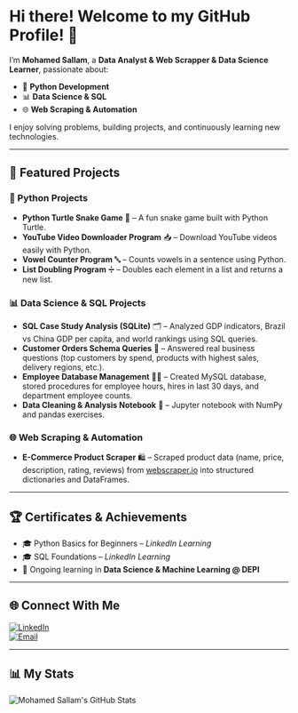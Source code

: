 # Hi there! Welcome to my GitHub Profile! 👋  

I’m **Mohamed Sallam**, a **Data Analyst & Web Scrapper & Data Science Learner**, passionate about:  
- 🐍 **Python Development**  
- 📊 **Data Science & SQL**  
- 🌐 **Web Scraping & Automation**  

I enjoy solving problems, building projects, and continuously learning new technologies.  

---

## 🚀 Featured Projects

### 🐍 Python Projects
- **Python Turtle Snake Game** 🐍 – A fun snake game built with Python Turtle.  
- **YouTube Video Downloader Program** 📥 – Download YouTube videos easily with Python.  
- **Vowel Counter Program** 🔤 – Counts vowels in a sentence using Python.  
- **List Doubling Program** ➗ – Doubles each element in a list and returns a new list.  

### 📊 Data Science & SQL Projects
- **SQL Case Study Analysis (SQLite)** 🗂 – Analyzed GDP indicators, Brazil vs China GDP per capita, and world rankings using SQL queries.  
- **Customer Orders Schema Queries** 🛒 – Answered real business questions (top customers by spend, products with highest sales, delivery regions, etc.).  
- **Employee Database Management** 👨‍💻 – Created MySQL database, stored procedures for employee hours, hires in last 30 days, and department employee counts.  
- **Data Cleaning & Analysis Notebook** 📓 – Jupyter notebook with NumPy and pandas exercises.  

### 🌐 Web Scraping & Automation
- **E-Commerce Product Scraper** 🛍 – Scraped product data (name, price, description, rating, reviews) from [webscraper.io](https://webscraper.io/test-sites/e-commerce/allinone) into structured dictionaries and DataFrames.  

---

## 🏆 Certificates & Achievements
- 🎓 Python Basics for Beginners – *LinkedIn Learning*  
- 🎓 SQL Foundations – *LinkedIn Learning*  
- 🏅 Ongoing learning in **Data Science & Machine Learning @ DEPI**  

---

## 🌐 Connect With Me  
[![LinkedIn](https://img.shields.io/badge/LinkedIn-0077B5?style=for-the-badge&logo=linkedin&logoColor=white)](https://www.linkedin.com/in/mohamed-sallam-1526661ba/)  
[![Email](https://img.shields.io/badge/Email-D14836?style=for-the-badge&logo=gmail&logoColor=white)](mailto:mohamed23sallam@gmail.com)  

---

## 📊 My Stats
<img align="center" src="https://github-readme-stats.vercel.app/api?username=Msalam&show_icons=true&line_height=27&count_private=true&title_color=ffffff&text_color=c9cacc&icon_color=2bbc8a&bg_color=1d1f21" alt="Mohamed Sallam's GitHub Stats" />
